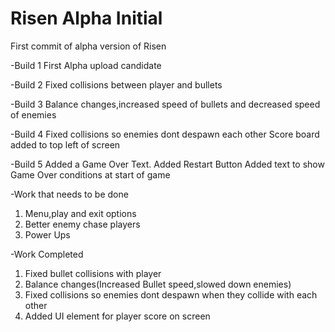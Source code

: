 # Risen Alpha Initial
 First commit of alpha version of Risen

-Build 1
  First Alpha upload candidate

-Build 2
  Fixed collisions between player and bullets
 
-Build 3
  Balance changes,increased speed of bullets and decreased speed of enemies
 
-Build 4
  Fixed collisions so enemies dont despawn each other
  Score board added to top left of screen
  
-Build 5
  Added a Game Over Text. 
  Added Restart Button
  Added text to show Game Over conditions at start of game
  
  
 -Work that needs to be done
   1. Menu,play and exit options
   2. Better enemy chase players
   3. Power Ups
 
 -Work Completed
   1. Fixed bullet collisions with player
   2. Balance changes(Increased Bullet speed,slowed down enemies)
   3. Fixed collisions so enemies dont despawn when they collide with each other
   4. Added UI element for player score on screen  
